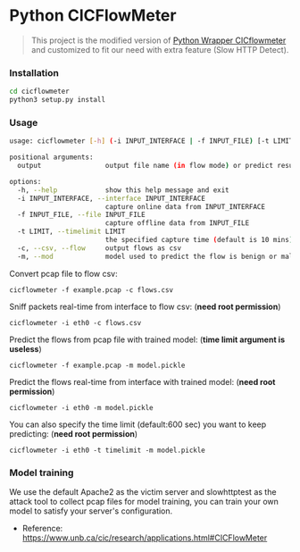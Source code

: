 # Python CICFlowMeter

> This project is the modified version of [Python Wrapper CICflowmeter](https://gitlab.com/hieulw/cicflowmeter) and customized to fit our need with extra feature (Slow HTTP Detect).


### Installation
```sh
cd cicflowmeter
python3 setup.py install
```

### Usage
```sh
usage: cicflowmeter [-h] (-i INPUT_INTERFACE | -f INPUT_FILE) [-t LIMIT] (-c | -m) output

positional arguments:
  output                output file name (in flow mode) or predict result (in predict mode)

options:
  -h, --help            show this help message and exit
  -i INPUT_INTERFACE, --interface INPUT_INTERFACE
                        capture online data from INPUT_INTERFACE
  -f INPUT_FILE, --file INPUT_FILE
                        capture offline data from INPUT_FILE
  -t LIMIT, --timelimit LIMIT
                        the specified capture time (default is 10 mins)
  -c, --csv, --flow     output flows as csv
  -m, --mod             model used to predict the flow is benign or malicious
```

Convert pcap file to flow csv:

```
cicflowmeter -f example.pcap -c flows.csv
```

Sniff packets real-time from interface to flow csv: (**need root permission**)

```
cicflowmeter -i eth0 -c flows.csv
```

Predict the flows from pcap file with trained model: (**time limit argument is useless**)

```
cicflowmeter -f example.pcap -m model.pickle
```

Predict the flows real-time from interface with trained model: (**need root permission**)

```
cicflowmeter -i eth0 -m model.pickle
```

You can also specify the time limit (default:600 sec) you want to keep predicting: (**need root permission**)

```
cicflowmeter -i eth0 -t timelimit -m model.pickle
```

### Model training
We use the default Apache2 as the victim server and slowhttptest as the attack tool to collect pcap files for model training, you can train your own model to satisfy your server's configuration.

- Reference: https://www.unb.ca/cic/research/applications.html#CICFlowMeter
